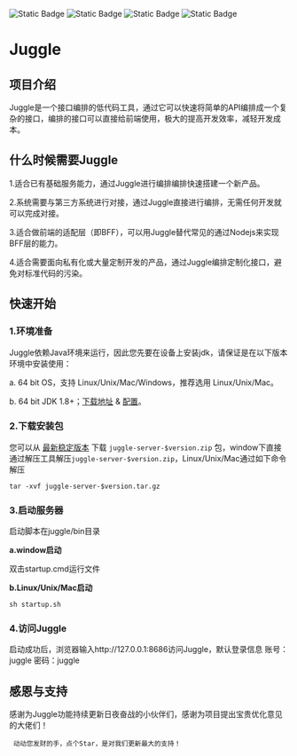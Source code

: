 ![Static Badge](https://img.shields.io/badge/Jdk-1.8%2B-orange)
![Static Badge](https://img.shields.io/badge/Maven-3.5.x-blue)
![Static Badge](https://img.shields.io/badge/SpringBoot-2.7.14-green)
![Static Badge](https://img.shields.io/badge/Vue-3.x-purple)

# Juggle
## 项目介绍
Juggle是一个接口编排的低代码工具，通过它可以快速将简单的API编排成一个复杂的接口，编排的接口可以直接给前端使用，极大的提高开发效率，减轻开发成本。

## 什么时候需要Juggle
1.适合已有基础服务能力，通过Juggle进行编排编排快速搭建一个新产品。

2.系统需要与第三方系统进行对接，通过Juggle直接进行编排，无需任何开发就可以完成对接。

3.适合做前端的适配层（即BFF），可以用Juggle替代常见的通过Nodejs来实现BFF层的能力。

4.适合需要面向私有化或大量定制开发的产品，通过Juggle编排定制化接口，避免对标准代码的污染。


## 快速开始

### 1.环境准备

Juggle依赖Java环境来运行，因此您先要在设备上安装jdk，请保证是在以下版本环境中安装使用：

a. 64 bit OS，支持 Linux/Unix/Mac/Windows，推荐选用 Linux/Unix/Mac。

b. 64 bit JDK 1.8+；[下载地址](https://maven.apache.org/download.cgi) & [配置](https://docs.oracle.com/cd/E19182-01/820-7851/inst_cli_jdk_javahome_t/)。

### 2.下载安装包

您可以从 [最新稳定版本](https://github.com/somta/Juggle/releases) 下载 `juggle-server-$version.zip` 包，window下直接通过解压工具解压`juggle-server-$version.zip`，Linux/Unix/Mac通过如下命令解压

```
tar -xvf juggle-server-$version.tar.gz
```

### 3.启动服务器

启动脚本在juggle/bin目录

**a.window启动**

双击startup.cmd运行文件

**b.Linux/Unix/Mac启动**

```
sh startup.sh
```

### 4.访问Juggle

启动成功后，浏览器输入http://127.0.0.1:8686访问Juggle，默认登录信息 账号：juggle 密码：juggle

## 感恩与支持
感谢为Juggle功能持续更新日夜奋战的小伙伴们，感谢为项目提出宝贵优化意见的大佬们！
     
     动动您发财的手，点个Star，是对我们更新最大的支持！
